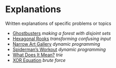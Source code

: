 # Explanations

Written explanations of specific problems or topics

- [Ghostbusters](ghostbusters.md) _making a forest with disjoint sets_
- [Hexagonal Rooks](hexagonal-rooks.md) _transforming confusing input_
- [Narrow Art Gallery](narrow-art-gallery.md) _dynamic programming_
- [Spiderman’s Workout](spidermans-workout.md) _dynamic programming_
- [What Does It Mean?](what-does-it-mean.md) _trie_
- [XOR Equation](xor-equation.md) _brute force_
